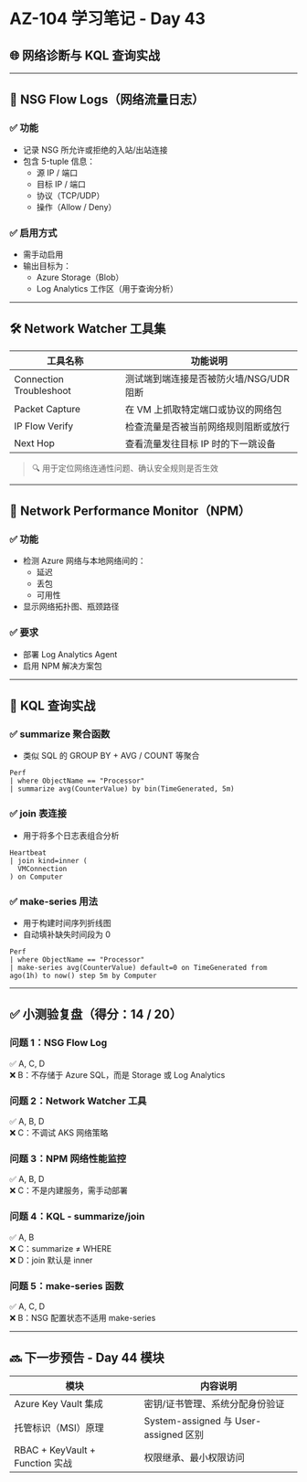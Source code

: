 
# AZ-104 学习笔记 - Day 43

## 🌐 网络诊断与 KQL 查询实战

---

## 📄 NSG Flow Logs（网络流量日志）

### ✅ 功能
- 记录 NSG 所允许或拒绝的入站/出站连接
- 包含 5-tuple 信息：
  - 源 IP / 端口
  - 目标 IP / 端口
  - 协议（TCP/UDP）
  - 操作（Allow / Deny）

### ✅ 启用方式
- 需手动启用
- 输出目标为：
  - Azure Storage（Blob）
  - Log Analytics 工作区（用于查询分析）

---

## 🛠 Network Watcher 工具集

| 工具名称               | 功能说明                                 |
|------------------------|------------------------------------------|
| Connection Troubleshoot | 测试端到端连接是否被防火墙/NSG/UDR 阻断 |
| Packet Capture         | 在 VM 上抓取特定端口或协议的网络包       |
| IP Flow Verify         | 检查流量是否被当前网络规则阻断或放行     |
| Next Hop               | 查看流量发往目标 IP 时的下一跳设备       |

> 🔍 用于定位网络连通性问题、确认安全规则是否生效

---

## 📡 Network Performance Monitor（NPM）

### ✅ 功能
- 检测 Azure 网络与本地网络间的：
  - 延迟
  - 丢包
  - 可用性
- 显示网络拓扑图、瓶颈路径

### ✅ 要求
- 部署 Log Analytics Agent
- 启用 NPM 解决方案包

---

## 🔎 KQL 查询实战

### ✅ summarize 聚合函数
- 类似 SQL 的 GROUP BY + AVG / COUNT 等聚合
```kql
Perf
| where ObjectName == "Processor"
| summarize avg(CounterValue) by bin(TimeGenerated, 5m)
```

### ✅ join 表连接
- 用于将多个日志表组合分析
```kql
Heartbeat
| join kind=inner (
  VMConnection
) on Computer
```

### ✅ make-series 用法
- 用于构建时间序列折线图
- 自动填补缺失时间段为 0
```kql
Perf
| where ObjectName == "Processor"
| make-series avg(CounterValue) default=0 on TimeGenerated from ago(1h) to now() step 5m by Computer
```

---

## ✅ 小测验复盘（得分：14 / 20）

### 问题 1：NSG Flow Log
✅ A, C, D  
❌ B：不存储于 Azure SQL，而是 Storage 或 Log Analytics

### 问题 2：Network Watcher 工具
✅ A, B, D  
❌ C：不调试 AKS 网络策略

### 问题 3：NPM 网络性能监控
✅ A, B, D  
❌ C：不是内建服务，需手动部署

### 问题 4：KQL - summarize/join
✅ A, B  
❌ C：summarize ≠ WHERE  
❌ D：join 默认是 inner

### 问题 5：make-series 函数
✅ A, C, D  
❌ B：NSG 配置状态不适用 make-series

---

## 🔜 下一步预告 - Day 44 模块

| 模块                     | 内容说明                             |
|--------------------------|--------------------------------------|
| Azure Key Vault 集成     | 密钥/证书管理、系统分配身份验证       |
| 托管标识（MSI）原理      | System-assigned 与 User-assigned 区别 |
| RBAC + KeyVault + Function 实战 | 权限继承、最小权限访问               |
